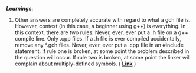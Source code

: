 ***Learnings***:

1) Other answers are completely accurate with regard to what a gch file is. However, context (in this case, a beginner using g++) is everything. In this context, there are two rules:
Never, ever, ever put a .h file on a g++ compile line. Only .cpp files. If a .h file is ever compiled accidentally, remove any *.gch files.
Never, ever, ever put a .cpp file in an #include statement. If rule one is broken, at some point the problem described in the question will occur.
If rule two is broken, at some point the linker will complain about multiply-defined symbols. ( [**Link**](https://stackoverflow.com/questions/1241399/what-is-a-h-gch-file) ) 
